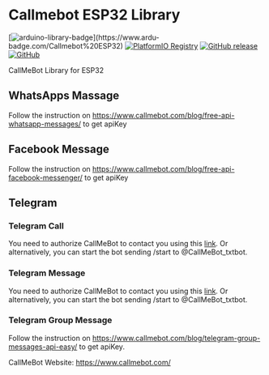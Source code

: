 # Callmebot ESP32 Library
[![arduino-library-badge](https://www.ardu-badge.com/badge/Callmebot%20ESP32.svg?)](https://www.ardu-badge.com/Callmebot%20ESP32)
[![PlatformIO Registry](https://badges.registry.platformio.org/packages/hafidh/library/Callmebot%20ESP32.svg)](https://registry.platformio.org/libraries/hafidh/Callmebot%20ESP32)
[![GitHub release](https://img.shields.io/github/release/hafidhh/Callmebot-ESP32.svg)](https://github.com/hafidhh/Callmebot-ESP32/releases)
[![GitHub](https://img.shields.io/github/license/hafidhh/Callmebot-ESP32.svg)](https://github.com/hafidhh/Callmebot-ESP32/blob/master/LICENSE.md)
   
CallMeBot Library for ESP32   
## WhatsApps Massage
Follow the instruction on https://www.callmebot.com/blog/free-api-whatsapp-messages/ to get apiKey  
## Facebook Message
Follow the instruction on https://www.callmebot.com/blog/free-api-facebook-messenger/ to get apiKey
## Telegram
### Telegram Call
You need to authorize CallMeBot to contact you using this [link](https://api2.callmebot.com/txt/login.php). Or alternatively, you can start the bot sending /start to @CallMeBot_txtbot.  
### Telegram Message
You need to authorize CallMeBot to contact you using this [link](https://api2.callmebot.com/txt/login.php). Or alternatively, you can start the bot sending /start to @CallMeBot_txtbot. 
### Telegram Group Message
Follow the instruction on https://www.callmebot.com/blog/telegram-group-messages-api-easy/ to get apiKey.  
  
    
CallMeBot Website: https://www.callmebot.com/
